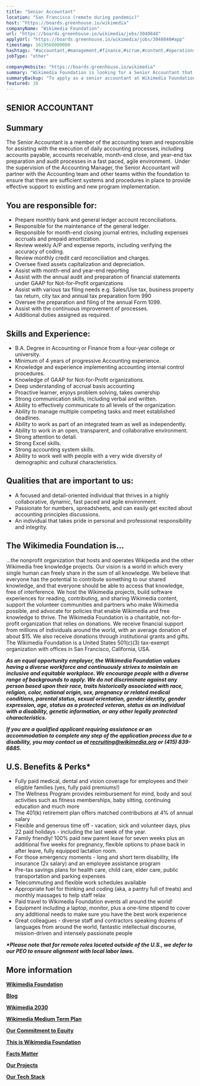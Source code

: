 ```yaml
---
title: "Senior Accountant"
location: "San Francisco (remote during pandemic)"
host: "https://boards.greenhouse.io/wikimedia"
companyName: "Wikimedia Foundation"
url: "https://boards.greenhouse.io/wikimedia/jobs/3040848"
applyUrl: "https://boards.greenhouse.io/wikimedia/jobs/3040848#app"
timestamp: 1619568000000
hashtags: "#accountant,#management,#finance,#scrum,#content,#operations,#sales,#office,#monitoring"
jobType: "other"

companyWebsite: "https://boards.greenhouse.io/wikimedia"
summary: "Wikimedia Foundation is looking for a Senior Accountant that has 4 years of progressive Accounting experience."
summaryBackup: "To apply as a senior accountant at Wikimedia Foundation, you preferably need to have some knowledge of: #management, #scrum, #content."
featured: 18
---
```


## SENIOR ACCOUNTANT

## Summary

The Senior Accountant is a member of the accounting team and responsible for assisting with the execution of daily accounting processes, including accounts payable, accounts receivable, month-end close, and year-end tax preparation and audit processes in a fast paced, agile environment.  Under the supervision of the Accounting Manager, the Senior Accountant will partner with the Accounting team and other teams within the foundation to ensure that there are sufficient systems and procedures in place to provide effective support to existing and new program implementation.

## You are responsible for:

*   Prepare monthly bank and general ledger account reconciliations.
*   Responsible for the maintenance of the general ledger.
*   Responsible for month-end closing journal entries, including expenses accruals and prepaid amortization.
*   Review weekly A/P and expense reports, including verifying the accuracy of coding.
*   Review monthly credit card reconciliation and charges.
*   Oversee fixed assets capitalization and depreciation.
*   Assist with month-end and year-end reporting
*   Assist with the annual audit and preparation of financial statements under GAAP for Not-for-Profit organizations
*   Assist with various tax filing needs e.g. Sales/Use tax, business property tax return, city tax and annual tax preparation form 990
*   Oversee the preparation and filing of the annual Form 1099.
*   Assist with the continuous improvement of processes.
*   Additional duties assigned as required.

## Skills and Experience:

*   B.A. Degree in Accounting or Finance from a four-year college or university.
*   Minimum of 4 years of progressive Accounting experience.
*   Knowledge and experience implementing accounting internal control procedures.
*   Knowledge of GAAP for Not-for-Profit organizations.
*   Deep understanding of accrual basis accounting
*   Proactive learner, enjoys problem solving, takes ownership
*   Strong communication skills, including verbal and written.
*   Ability to effectively communicate to all levels of the organization.
*   Ability to manage multiple competing tasks and meet established deadlines.
*   Ability to work as part of an integrated team as well as independently.
*   Ability to work in an open, transparent, and collaborative environment.
*   Strong attention to detail.
*   Strong Excel skills.
*   Strong accounting system skills.
*   Ability to work well with people with a very wide diversity of demographic and cultural characteristics.

## Qualities that are important to us:

*   A focused and detail-oriented individual that thrives in a highly collaborative, dynamic, fast paced and agile environment.
*   Passionate for numbers, spreadsheets, and can easily get excited about accounting principles discussions.
*   An individual that takes pride in personal and professional responsibility and integrity.

## The Wikimedia Foundation is... 

...the nonprofit organization that hosts and operates Wikipedia and the other Wikimedia free knowledge projects. Our vision is a world in which every single human can freely share in the sum of all knowledge. We believe that everyone has the potential to contribute something to our shared knowledge, and that everyone should be able to access that knowledge, free of interference. We host the Wikimedia projects, build software experiences for reading, contributing, and sharing Wikimedia content, support the volunteer communities and partners who make Wikimedia possible, and advocate for policies that enable Wikimedia and free knowledge to thrive. The Wikimedia Foundation is a charitable, not-for-profit organization that relies on donations. We receive financial support from millions of individuals around the world, with an average donation of about $15. We also receive donations through institutional grants and gifts. The Wikimedia Foundation is a United States 501(c)(3) tax-exempt organization with offices in San Francisco, California, USA.

**_As an equal opportunity employer, the Wikimedia Foundation values having a diverse workforce and continuously strives to maintain an inclusive and equitable workplace. We encourage people with a diverse range of backgrounds to apply. We do not discriminate against any person based upon their race, traits historically associated with race, religion, color, national origin, sex, pregnancy or related medical conditions, parental status, sexual orientation, gender identity, gender expression, age, status as a protected veteran, status as an individual with a disability, genetic information, or any other legally protected characteristics._**

**_If you are a qualified applicant requiring assistance or an accommodation to complete any step of the application process due to a disability, you may contact us at recruiting@wikimedia.org or (415) 839-6885._**

## U.S. Benefits & Perks\*

*   Fully paid medical, dental and vision coverage for employees and their eligible families (yes, fully paid premiums!)
*   The Wellness Program provides reimbursement for mind, body and soul activities such as fitness memberships, baby sitting, continuing education and much more
*   The 401(k) retirement plan offers matched contributions at 4% of annual salary
*   Flexible and generous time off - vacation, sick and volunteer days, plus 22 paid holidays - including the last week of the year.
*   Family friendly! 100% paid new parent leave for seven weeks plus an additional five weeks for pregnancy, flexible options to phase back in after leave, fully equipped lactation room.
*   For those emergency moments - long and short term disability, life insurance (2x salary) and an employee assistance program
*   Pre-tax savings plans for health care, child care, elder care, public transportation and parking expenses
*   Telecommuting and flexible work schedules available
*   Appropriate fuel for thinking and coding (aka, a pantry full of treats) and monthly massages to help staff relax
*   Paid travel to Wikimedia Foundation events all around the world!
*   Equipment including a laptop, monitor, plus a one-time stipend to cover any additional needs to make sure you have the best work experience
*   Great colleagues - diverse staff and contractors speaking dozens of languages from around the world, fantastic intellectual discourse, mission-driven and intensely passionate people

**_\*Please note that for remote roles located outside of the U.S., we defer to our PEO to ensure alignment with local labor laws._**

## More information

[**Wikimedia Foundation**](https://wikimediafoundation.org/)

[**Blog**](https://wikimediafoundation.org/news/)

[**Wikimedia 2030**](https://meta.wikimedia.org/wiki/Strategy/Wikimedia_movement/2017)

[**Wikimedia Medium Term Plan**](https://meta.wikimedia.org/wiki/Wikimedia_Foundation_Medium-term_plan_2019)

[**Our Commitment to Equity**](https://medium.com/freely-sharing-the-sum-of-all-knowledge/we-stand-for-racial-justice-49c31afbabca)

[**This is Wikimedia Foundation**](https://www.youtube.com/watch?v=OQzZI0l3IOw) 

[**Facts Matter**](https://www.youtube.com/watch?v=xQ4ba28-oGs)

[**Our Projects**](https://wikimediafoundation.org/wiki/Our_projects)

[**Our Tech Stack**](https://techblog.wikimedia.org/)
